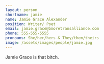 ```yaml
---
layout: person
shortname: jamie
name: Jamie Grace Alexander
position: Writer/ Poet
email: jamie.grace@bmoretransalliance.com
phone: 555-555-5555
pronouns: She/her/hers & They/them/theirs
image: /assets/images/people/jamie.jpg
---
```

Jamie Grace is that bitch.
